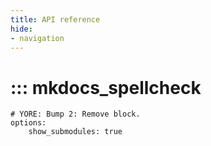 ```yaml
---
title: API reference
hide:
- navigation
---
```


# ::: mkdocs_spellcheck
    # YORE: Bump 2: Remove block.
    options:
        show_submodules: true
